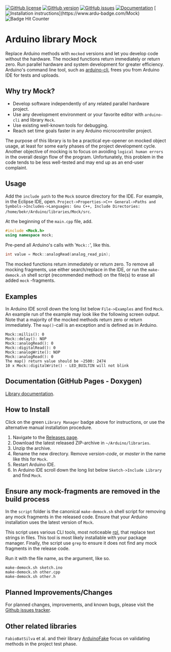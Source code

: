 [![GitHub license](https://img.shields.io/github/license/berrak/Mock.svg?logo=gnu&logoColor=ffffff)](https://github.com/berrak/Mock/blob/master/LICENSE)
[![GitHub version](https://img.shields.io/github/release/berrak/Mock.svg?logo=github&logoColor=ffffff)](https://github.com/berrak/Mock/releases/latest)
[![GitHub issues](https://img.shields.io/github/issues/berrak/Mock.svg?logo=github&logoColor=ffffff)](https://github.com/berrak/Mock/issues)
[![Documentation](https://img.shields.io/badge/documentation-doxygen-green.svg)](https://berrak.github.io/Mock/classmock_1_1Mock.html)
[![Installation instructions](https://www.ardu-badge.com/badge/Mock.svg?)](https://www.ardu-badge.com/Mock)
![Badge Hit Counter](https://visitor-badge.laobi.icu/badge?page_id=berrak_Mock)

# Arduino library Mock
Replace Arduino methods with `mocked` versions and let you develop code without the hardware. The mocked functions return immediately or return zero. Run parallel hardware and system development for greater efficiency. Arduino's command line tool, such as [arduino-cli](https://github.com/arduino/arduino-cli), frees you from Arduino IDE for tests and uploads.

## Why try Mock?

- Develop software independently of any related parallel hardware project.
- Use any development environment or your favorite editor with `arduino-cli` and library `Mock`.
- Use existing well-known tools for debugging.
- Reach set time goals faster in any Arduino microcontroller project.

The purpose of this library is to be a practical eye-opener on mocked object usage, at least for some early phases of the project development cycle. Another objective of mocking is to focus on avoiding `logical human errors` in the overall design flow of the program. Unfortunately, this problem in the code tends to be less well-tested and may end up as an end-user complaint.

## Usage

Add the `include path` to the `Mock` source directory for the IDE. For example, in the Eclipse IDE, open.
`Project->Properties->C++ General->Paths and Symbols->Includes->Languages: Gnu C++, Include Directories: /home/bekr/Arduino/libraries/Mock/src`.

At the beginning of the `main.cpp` file, add.
```cpp
#include <Mock.h>
using namespace mock;
```
Pre-pend all Arduino's calls with '`Mock::`', like this.

```cpp
int value = Mock::analogRead(analog_read_pin);
```
The mocked functions return immediately or return zero. To remove all mocking fragments, use either search/replace in the IDE, or run the `make-demock.sh` shell script (recommended method) on the file(s) to erase all added `mock` -fragments.


## Examples

In Arduino IDE scroll down the long list below `File->Examples` and find `Mock`. An example run of the example may look like the following screen output. Note that a majority of the mocked methods return zero or return immediately. The `map()`-call is an exception and is defined as in Arduino.
```
Mock::millis(): 0
Mock::delay(): NOP
Mock::analogRead(): 0
Mock::digitalRead(): 0
Mock::analogWrite(): NOP
Mock::analogRead(): 0
The map() return value should be ~2500: 2474
10 x Mock::digitalWrite() - LED_BUILTIN will not blink
```

## Documentation (GitHub Pages - Doxygen)

[Library documentation](https://berrak.github.io/Mock/classmock_1_1Mock.html).

## How to Install

Click on the green `Library Manager` badge above for instructions,
or use the alternative manual installation procedure.

1. Navigate to the [Releases page](https://github.com/berrak/Mock/releases).
1. Download the latest released ZIP-archive in `~/Arduino/libraries`.
1. Unzip the archive.
1. Rename the new directory. Remove *version-code*, or *master* in the name like this for `Mock`.
1. Restart Arduino IDE.
1. In Arduino IDE scroll down the long list below `Sketch->Include Library` and find `Mock`.

## Ensure any mock-fragments are removed in the build process

In the `script` folder is the canonical `make-demock.sh` shell script for removing any mock fragments in the released code. Ensure that your Arduino installation uses the latest version of `Mock`.

This script uses various CLI tools, most noticeable [rpl](https://github.com/rrthomas/rpl), that replace text strings in files. This tool is most likely installable with your package manager. Finally, the script use `grep` to ensure it does not find any mock fragments in the release code.

Run it with the file name, as the argument, like so.
```
make-demock.sh sketch.ino
make-demock.sh other.cpp
make-demock.sh other.h
```
## Planned Improvements/Changes

For planned changes, improvements, and known bugs, please visit the [Github issues tracker](https://github.com/berrak/Mock/issues).

## Other related libraries

`FabioBatSilva` et al. and their library [ArduinoFake](https://github.com/FabioBatSilva/ArduinoFake) focus on validating methods in the project test phase.
